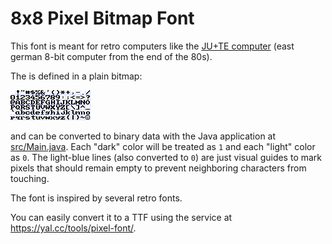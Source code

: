 # 8x8 Pixel Bitmap Font

This font is meant for retro computers like the [JU+TE computer](https://github.com/boert/JU-TE-Computer) (east german 8-bit computer from the end of the 80s).

The is defined in a plain bitmap:

![8x8 font](./bold.png)

and can be converted to binary data with the Java application at [src/Main.java](src/Main.java).
Each "dark" color will be treated as `1` and each "light" color as `0`.
The light-blue lines (also converted to `0`) are just visual guides to mark pixels that should remain empty to prevent neighboring characters from touching.

The font is inspired by several retro fonts.

You can easily convert it to a TTF using the service at https://yal.cc/tools/pixel-font/.

